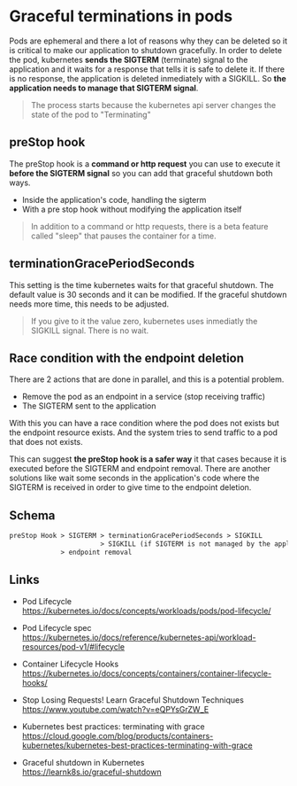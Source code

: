 # Graceful terminations in pods

Pods are ephemeral and there a lot of reasons why they can be deleted so it is critical to make our application to shutdown gracefully.
In order to delete the pod, kubernetes **sends the SIGTERM** (terminate) signal to the application and it waits for a response that tells it is safe to delete it. If there is no response, the application is deleted inmediately with a SIGKILL.
So **the application needs to manage that SIGTERM signal**.

> The process starts because the kubernetes api server changes the state of the pod to "Terminating"

## preStop hook

The preStop hook is a **command or http request** you can use to execute it **before the SIGTERM signal** so you can add that graceful shutdown both ways.

- Inside the application's code, handling the sigterm
- With a pre stop hook without modifying the application itself

> In addition to a command or http requests, there is a beta feature called "sleep" that pauses the container for a time.

## terminationGracePeriodSeconds

This setting is the time kubernetes waits for that graceful shutdown. The default value is 30 seconds and it can be modified. If the graceful shutdown needs more time, this needs to be adjusted.

> If you give to it the value zero, kubernetes uses inmediatly the SIGKILL signal. There is no wait.

## Race condition with the endpoint deletion

There are 2 actions that are done in parallel, and this is a potential problem.

- Remove the pod as an endpoint in a service (stop receiving traffic)
- The SIGTERM sent to the application

With this you can have a race condition where the pod does not exists but the endpoint resource exists. And the system tries to send traffic to a pod that does not exists.

This can suggest **the preStop hook is a safer way** it that cases because it is executed before the SIGTERM and endpoint removal. There are another solutions like wait some seconds in the application's code where the SIGTERM is received in order to give time to the endpoint deletion.

## Schema

```txt
preStop Hook > SIGTERM > terminationGracePeriodSeconds > SIGKILL
                       > SIGKILL (if SIGTERM is not managed by the application)
             > endpoint removal
```

## Links

- Pod Lifecycle  
<https://kubernetes.io/docs/concepts/workloads/pods/pod-lifecycle/>

- Pod Lifecycle spec  
<https://kubernetes.io/docs/reference/kubernetes-api/workload-resources/pod-v1/#lifecycle>

- Container Lifecycle Hooks  
<https://kubernetes.io/docs/concepts/containers/container-lifecycle-hooks/>

- Stop Losing Requests! Learn Graceful Shutdown Techniques  
<https://www.youtube.com/watch?v=eQPYsGrZW_E>

- Kubernetes best practices: terminating with grace  
<https://cloud.google.com/blog/products/containers-kubernetes/kubernetes-best-practices-terminating-with-grace>

- Graceful shutdown in Kubernetes  
<https://learnk8s.io/graceful-shutdown>
